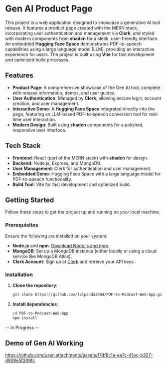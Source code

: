 # Gen AI Product Page

This project is a web application designed to showcase a generative AI tool release. It features a product page created with the MERN stack, incorporating user authentication and management via **Clerk**, and styled with modern components from **shadcn** for a sleek, user-friendly interface. An embedded **Hugging Face Space** demonstrates PDF-to-speech capabilities using a large language model (LLM), providing an interactive experience for users. The project is built using **Vite** for fast development and optimized build processes.

## Features

- **Product Page**: A comprehensive showcase of the Gen AI tool, complete with release information, demos, and user guides.
- **User Authentication**: Managed by **Clerk**, allowing secure login, account creation, and user management.
- **Interactive Demo**: A **Hugging Face Space** integrated directly into the page, featuring an LLM-based PDF-to-speech conversion tool for real-time user interaction.
- **Modern Design**: Built using **shadcn** components for a polished, responsive user interface.

## Tech Stack

- **Frontend**: React (part of the MERN stack) with **shadcn** for design.
- **Backend**: Node.js, Express, and MongoDB.
- **User Management**: Clerk for authentication and user management.
- **Embedded Demo**: Hugging Face Space with a large language model for PDF-to-speech functionality.
- **Build Tool**: Vite for fast development and optimized build.

## Getting Started

Follow these steps to get the project up and running on your local machine.

### Prerequisites

Ensure the following are installed on your system:
- **Node.js** and **npm**: [Download Node.js and npm](https://nodejs.org/).
- **MongoDB**: Set up a MongoDB instance (either locally or using a cloud service like MongoDB Atlas).
- **Clerk Account**: Sign up at [Clerk](https://clerk.dev/) and retrieve your API keys.

### Installation

1. **Clone the repository**:
   ```bash
   git clone https://github.com/lolpanda2004/PDF-to-Podcast-Web-App.git
   
2. **Install dependencies**:
   ```bash
   cd PDF-to-Podcast-Web-App
   npm install
-- In Progress --

## Demo of Gen AI Working

https://github.com/user-attachments/assets/f7df8c1a-ea7c-41ec-b327-d909e5f209fc




